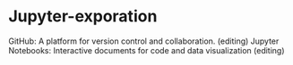 # Jupyter-exporation
GitHub: A platform for version control and collaboration.
(editing)
Jupyter Notebooks: Interactive documents for code and data visualization
(editing)
